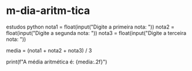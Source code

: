 # m-dia-aritm-tica
estudos python
nota1 = float(input("Digite a primeira nota: "))
nota2 = float(input("Digite a segunda nota: "))
nota3 = float(input("Digite a terceira nota: "))

media = (nota1 + nota2 + nota3) / 3

print(f"A média aritmética é: {media:.2f}")
